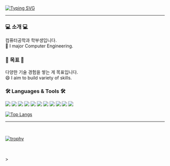 

<br>


[![Typing SVG](https://readme-typing-svg.demolab.com?font=Fira+Code&weight=500&size=30&pause=1000&color=F77DE4&center=true&random=false&width=435&lines=Hi+I'm+aengzu+👋🏻👋🏻)](https://git.io/typing-svg)


--- 

### 💻 소개  💻
컴퓨터공학과 학부생입니다.<br>
🌱 I major Computer Engineering.

### 🎯 목표 🎯
다양한 기술 경험을 쌓는 게 목표입니다.<br>
😄 I aim to build variety of skills.

### 🛠️ Languages & Tools 🛠️
<img src="https://img.shields.io/badge/Flutter-02569B?style=flat-square&logo=Flutter&logoColor=white"/>
<img src="https://img.shields.io/badge/Dart-0175C2?style=flat-square&logo=Dart&logoColor=white"/>
<img src="https://img.shields.io/badge/Python-3776AB?style=flat-square&logo=Python&logoColor=white"/>
<img src="https://img.shields.io/badge/postgresql-4169E1?style=flat-square&logo=postgresql&logoColor=white"/>
<img src="https://img.shields.io/badge/Javascript-E34F26?style=flat-square&logo=Javascript&logoColor=white"/>
<img src="https://img.shields.io/badge/CSS3-1572B6?style=flat-square&logo=CSS3&logoColor=white"/>
<img src="https://img.shields.io/badge/HTML5-0175C2?style=flat-square&logo=HTML5&logoColor=white"/>
<img src="https://img.shields.io/badge/Java-3776AB?style=flat-square&logo=Java&logoColor=white"/>
<img src="https://img.shields.io/badge/Android Studio-3DDC84?style=flat-square&logo=Android Studio&logoColor=white"/>
<img src="https://img.shields.io/badge/C++-00599C?style=flat-square&logo=C++&logoColor=white"/>
<img src="https://img.shields.io/badge/Streamlit-FF4B4B?style=flat-square&logo=Streamlit&logoColor=white"/>
<br>


[![Top Langs](https://github-readme-stats.vercel.app/api/top-langs/?username=aengzu)](https://github.com/anuraghazra/github-readme-stats)




---

<br>


<!--
**aengzu/aengzu** is a ✨ _special_ ✨ repository because its `README.md` (this file) appears on your GitHub profile.

Here are some ideas to get you started:

- 🔭 I’m currently working on ...
-  🌱 I’m currently learning ...
- 👯 I’m looking to collaborate on ...
- 🤔 I’m looking for help with ...
- 💬 Ask me about ...
- 📫 How to reach me: ...
- 😄 Pronouns: ...
- ⚡ Fun fact: ...
-->


[![trophy](https://github-profile-trophy.vercel.app/?username=aengzu)](https://github.com/ryo-ma/github-profile-trophy)

<br/>
<br/>
></div>




